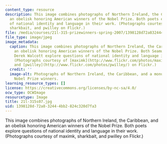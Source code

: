 ```yaml
---
content_type: resource
description: This image combines photographs of Northern Ireland, the Caribbean, and
  an obelisk honoring American winners of the Nobel Prize. Both poets explore questions
  of national identity and language in their work. (Photographs courtesy of maximk,
  sharkbait, and pwilley on Flickr.)
file: /media/courses/21l-315-prizewinners-spring-2007/1398128d72a832444bb2824c320d7fa3_21l-315s07.jpg
file_type: image/jpeg
image_metadata:
  caption: This image combines photographs of Northern Ireland, the Caribbean, and
    an obelisk honoring American winners of the Nobel Prize. Both Seamus Heaney and
    Derek Walcott explore questions of national identity and language in their work.
    (Photographs courtesy of [maximk](http://www.flickr.com/photos/maximk/), [sharkbait](http://www.flickr.com/photos/sharkbait/),
    and [pwilley](http://www.flickr.com/photos/pwilley/) on Flickr.)
  credit: ''
  image-alt: Photographs of Northern Ireland, the Caribbean, and a monument to American
    Nobel Prize winners.
learning_resource_types: []
license: https://creativecommons.org/licenses/by-nc-sa/4.0/
ocw_type: OCWImage
resourcetype: Image
title: 21l-315s07.jpg
uid: 1398128d-72a8-3244-4bb2-824c320d7fa3
---
```

This image combines photographs of Northern Ireland, the Caribbean, and an obelisk honoring American winners of the Nobel Prize. Both poets explore questions of national identity and language in their work. (Photographs courtesy of maximk, sharkbait, and pwilley on Flickr.)